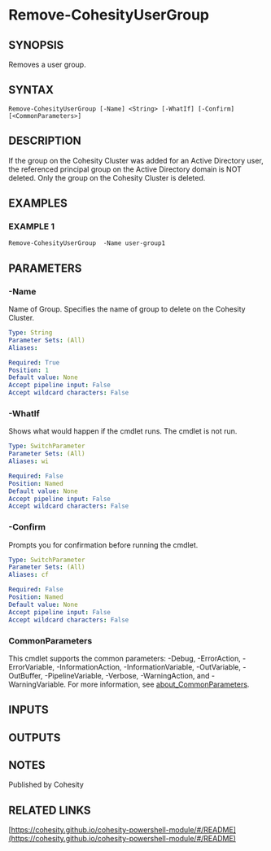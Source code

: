 # Remove-CohesityUserGroup

## SYNOPSIS
Removes a user group.

## SYNTAX

```
Remove-CohesityUserGroup [-Name] <String> [-WhatIf] [-Confirm] [<CommonParameters>]
```

## DESCRIPTION
If the group on the Cohesity Cluster was added for an Active Directory user,
the referenced principal group on the Active Directory domain is NOT deleted.
Only the group on the Cohesity Cluster is deleted.

## EXAMPLES

### EXAMPLE 1
```
Remove-CohesityUserGroup  -Name user-group1
```

## PARAMETERS

### -Name
Name of Group.
Specifies the name of group to delete on the Cohesity Cluster.

```yaml
Type: String
Parameter Sets: (All)
Aliases:

Required: True
Position: 1
Default value: None
Accept pipeline input: False
Accept wildcard characters: False
```

### -WhatIf
Shows what would happen if the cmdlet runs.
The cmdlet is not run.

```yaml
Type: SwitchParameter
Parameter Sets: (All)
Aliases: wi

Required: False
Position: Named
Default value: None
Accept pipeline input: False
Accept wildcard characters: False
```

### -Confirm
Prompts you for confirmation before running the cmdlet.

```yaml
Type: SwitchParameter
Parameter Sets: (All)
Aliases: cf

Required: False
Position: Named
Default value: None
Accept pipeline input: False
Accept wildcard characters: False
```

### CommonParameters
This cmdlet supports the common parameters: -Debug, -ErrorAction, -ErrorVariable, -InformationAction, -InformationVariable, -OutVariable, -OutBuffer, -PipelineVariable, -Verbose, -WarningAction, and -WarningVariable. For more information, see [about_CommonParameters](http://go.microsoft.com/fwlink/?LinkID=113216).

## INPUTS

## OUTPUTS

## NOTES
Published by Cohesity

## RELATED LINKS

[https://cohesity.github.io/cohesity-powershell-module/#/README](https://cohesity.github.io/cohesity-powershell-module/#/README)


